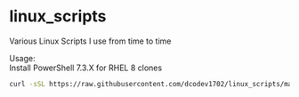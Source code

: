 # linux_scripts
Various Linux Scripts I use from time to time

Usage:  <br />
Install PowerShell 7.3.X for RHEL 8 clones <br />

```bash
curl -sSL https://raw.githubusercontent.com/dcodev1702/linux_scripts/main/redhat_based/rocky_8_install_powershell.sh | sudo bash
```
